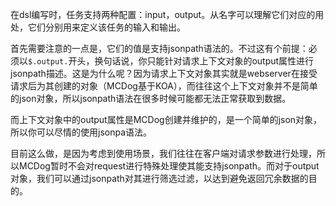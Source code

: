 在dsl编写时，任务支持两种配置：input，output。从名字可以理解它们对应的用处，它们分别用来定义该任务的输入和输出。

首先需要注意的一点是，它们的值是支持jsonpath语法的。不过这有个前提：必须以`$.output.`开头，换句话说，你只能针对请求上下文对象的output属性进行jsonpath描述。这是为什么呢？因为请求上下文对象其实就是webserver在接受请求后为其创建的对象（MCDog基于KOA），而往往这个上下文对象并不是简单的json对象，所以jsonpath语法在很多时候可能都无法正常获取到数据。

而上下文对象中的output属性是MCDog创建并维护的，是一个简单的json对象，所以你可以尽情的使用jsonpa语法。

目前这么做，是因为考虑到使用场景，我们往往在客户端对请求参数进行处理，所以MCDog暂时不会对request进行特殊处理使其能支持jsonpath。而对于output对象，我们可以通过jsonpath对其进行筛选过滤，以达到避免返回冗余数据的目的。
